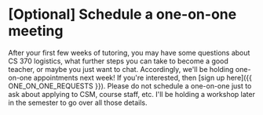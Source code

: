 # [Optional] Schedule a one-on-one meeting

After your first few weeks of tutoring, you may have some questions about CS 370 logistics, what further steps you can take to become a good teacher, or maybe you just want to chat. Accordingly, we'll be holding one-on-one appointments next week! If you're interested, then [sign up here]({{ ONE_ON_ONE_REQUESTS }}). Please do not schedule a one-on-one just to ask about applying to CSM, course staff, etc. I'll be holding a workshop later in the semester to go over all those details.